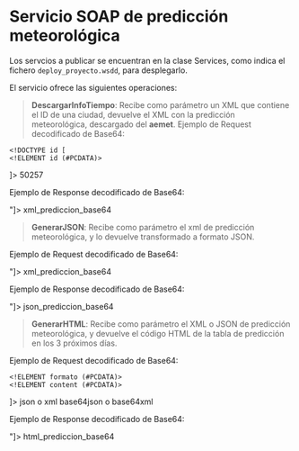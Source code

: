 # Servicio SOAP de predicción meteorológica

Los servcios a publicar se encuentran en la clase Services, como indica el fichero `deploy_proyecto.wsdd`, para desplegarlo.

El servicio ofrece las siguientes operaciones:

> __DescargarInfoTiempo__: Recibe como parámetro un XML que contiene el ID de una ciudad, devuelve el XML con la predicción meteorológica, descargado del **aemet**.
Ejemplo de Request decodificado de Base64:

<?xml version=\"1.0\" encoding=\"UTF-8\"?>
	<!DOCTYPE id [					
	<!ELEMENT id (#PCDATA)>
]>
<id>50257</id>

Ejemplo de Response decodificado de Base64:

<?xml version=\"1.0\" encoding=\"UTF-8\"?>
<!DOCTYPE resultado [
<!ELEMENT resultado (#PCDATA)>
"]>
<resultado>xml_prediccion_base64</resultado>


> __GenerarJSON__: Recibe como parámetro el xml de predicción meteorológica, y lo devuelve transformado a formato JSON.

Ejemplo de Request decodificado de Base64:

<?xml version=\"1.0\" encoding=\"UTF-8\"?>
<!DOCTYPE aemet [
	<!ELEMENT aemet (#PCDATA)>
"]>
<aemet>xml_prediccion_base64</aemet>

Ejemplo de Response decodificado de Base64:

<?xml version=\"1.0\" encoding=\"UTF-8\"?>
<!DOCTYPE resultado [
	<!ELEMENT resultado (#PCDATA)>
"]>
<resultado>json_prediccion_base64</resultado>


> __GenerarHTML__: Recibe como parámetro el XML o JSON de predicción meteorológica, y devuelve el código HTML de la tabla de predicción en los 3 próximos días.


Ejemplo de Request decodificado de Base64:

<?xml version=\"1.0\" encoding=\"UTF-8\"?>
<!DOCTYPE raiz [
	<!ELEMENT raiz (formato, content)>
	<!ELEMENT formato (#PCDATA)>
	<!ELEMENT content (#PCDATA)>
]>
<raiz>
	<formato>json o xml</formato>
	<content>base64json o base64xml</content>
</raiz>

Ejemplo de Response decodificado de Base64:

<?xml version=\"1.0\" encoding=\"UTF-8\"?>
<!DOCTYPE resultado [
	<!ELEMENT resultado (#PCDATA)>
"]>
<resultado>html_prediccion_base64</resultado>


